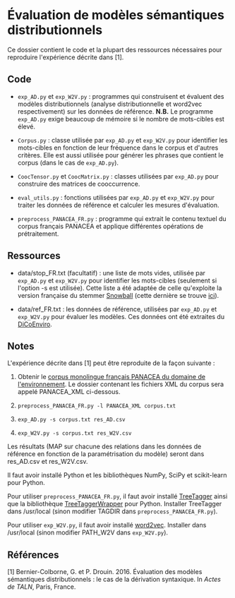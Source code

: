 Évaluation de modèles sémantiques distributionnels
==================================================

Ce dossier contient le code et la plupart des ressources nécessaires
pour reproduire l'expérience décrite dans [1].

Code
----

* `exp_AD.py` et `exp_W2V.py` : programmes qui construisent et
  évaluent des modèles distributionnels (analyse distributionnelle et
  word2vec respectivement) sur les données de référence. **N.B.** Le
  programme `exp_AD.py` exige beaucoup de mémoire si le nombre de
  mots-cibles est élevé.

* `Corpus.py` : classe utilisée par `exp_AD.py` et `exp_W2V.py` pour
  identifier les mots-cibles en fonction de leur fréquence dans le
  corpus et d'autres critères. Elle est aussi utilisée pour générer
  les phrases que contient le corpus (dans le cas de `exp_AD.py`).

* `CoocTensor.py` et `CoocMatrix.py` : classes utilisées par
  `exp_AD.py` pour construire des matrices de cooccurrence.

* `eval_utils.py` : fonctions utilisées par `exp_AD.py` et `exp_W2V.py` pour traiter les données de
  référence et calculer les mesures d'évaluation.

* `preprocess_PANACEA_FR.py` : programme qui extrait le contenu textuel
  du corpus français PANACEA et applique différentes opérations de
  prétraitement. 

Ressources
----------

* data/stop_FR.txt (facultatif) : une liste de mots vides, utilisée
  par `exp_AD.py` et `exp_W2V.py` pour identifier les mots-cibles
  (seulement si l'option -s est utilisée). Cette liste a été adaptée
  de celle qu'exploite la version française du stemmer
  [Snowball](http://snowballstem.org/) (cette dernière se trouve
  [ici](http://snowballstem.org/algorithms/french/stop.txt)).

* data/ref_FR.txt : les données de référence, utilisées par
  `exp_AD.py` et `exp_W2V.py` pour évaluer les modèles. Ces données
  ont été extraites du
  [DiCoEnviro](http://olst.ling.umontreal.ca/cgi-bin/dicoenviro/search_enviro.cgi).


Notes
-----

L'expérience décrite dans [1] peut être reproduite de la façon suivante :

1. Obtenir le [corpus monolingue français PANACEA du domaine de
l'environnement](http://catalog.elra.info/product_info.php?products_id=1186&language=fr). Le
dossier contenant les fichiers XML du corpus sera appelé PANACEA_XML
ci-dessous.

2. `preprocess_PANACEA_FR.py -l PANACEA_XML corpus.txt`

3. `exp_AD.py -s corpus.txt res_AD.csv`

4. `exp_W2V.py -s corpus.txt res_W2V.csv`


Les résultats (MAP sur chacune des relations dans les données de
référence en fonction de la paramétrisation du modèle) seront dans
res_AD.csv et res_W2V.csv.

Il faut avoir installé Python et les bibliothèques NumPy, SciPy et
scikit-learn pour Python. 

Pour utiliser `preprocess_PANACEA_FR.py`, il faut avoir installé
[TreeTagger](http://www.cis.uni-muenchen.de/~schmid/tools/TreeTagger/)
ainsi que la bibliothèque
[TreeTaggerWrapper](https://pypi.python.org/pypi/treetaggerwrapper)
pour Python. Installer TreeTagger dans /usr/local (sinon modifier
TAGDIR dans `preprocess_PANACEA_FR.py`).


Pour utiliser `exp_W2V.py`, il faut avoir installé
[word2vec](https://code.google.com/archive/p/word2vec/). Installer
dans /usr/local (sinon modifier PATH_W2V dans `exp_W2V.py`).



Références
----------

[1] Bernier-Colborne, G. et P. Drouin. 2016. Évaluation des modèles
sémantiques distributionnels : le cas de la dérivation syntaxique. In
*Actes de TALN*, Paris, France.
